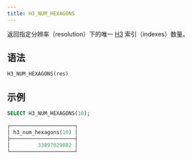 ```yaml
---
title: H3_NUM_HEXAGONS
---
```


返回指定分辨率（resolution）下的唯一 [H3](https://eng.uber.com/h3/) 索引（indexes）数量。

## 语法

```sql
H3_NUM_HEXAGONS(res)
```

## 示例

```sql
SELECT H3_NUM_HEXAGONS(10);

┌─────────────────────┐
│ h3_num_hexagons(10) │
├─────────────────────┤
│         33897029882 │
└─────────────────────┘
```